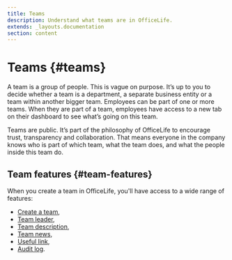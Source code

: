 ```yaml
---
title: Teams
description: Understand what teams are in OfficeLife.
extends: _layouts.documentation
section: content
---
```


# Teams {#teams}

A team is a group of people. This is vague on purpose. It’s up to you to decide whether a team is a department, a separate business entity or a team within another bigger team. Employees can be part of one or more teams. When they are part of a team, employees have access to a new tab on their dashboard to see what’s going on this team.

Teams are public. It’s part of the philosophy of OfficeLife to encourage trust, transparency and collaboration. That means everyone in the company knows who is part of which team, what the team does, and what the people inside this team do.

## Team features {#team-features}

When you create a team in OfficeLife, you'll have access to a wide range of features:

* [Create a team](/docs/create-a-team),
* [Team leader](/docs/team-leaders),
* [Team description](/docs/team-description),
* [Team news](/docs/team-news),
* [Useful link](/docs/team-useful-link),
* [Audit log](/docs/team-audit-log).